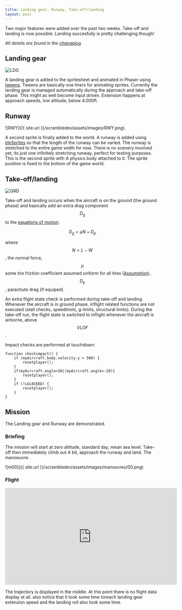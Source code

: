 ```yaml
---
title: Landing gear, Runway, Take-off/landing
layout: post
---
```


Two major features were added over the past two weeks. Take-off and landing is now possible. Landing succesfully is pretty challenging though!

*All details are found in the [changelog](/scrambledev/2017/10/01/changelog.html).*

## Landing gear

![LDG](http://g.recordit.co/QuXCkTxsmn.gif)

A landing gear is added to the spritesheet and animated in Phaser using [tweens](https://phaser.io/examples/v2/category/tweens). Tweens are basically one liners for animating sprites.  Currently the landing gear is managed automatically during the approach and take-off phase. This might as well become input driven. Extension happens at approach speeds, low altitude,  below 4.000ft. 

## Runway

![RWY]({{ site.url }}/scrambledev/assets/images/RWY.png).

A second sprite is finally added to the world. A runway is added using [tileSprites](https://phaser.io/examples/v2/category/tile-sprites) so that the length of the runway can be varied. The runway is stretched to the entire game width for now. There is no scenery involved yet, its just one infinitely stretching runway, perfect for testing purposes.
This is the second sprite with A physics body attached to it. The sprite position is fixed to the bottom of the game world.

## Take-off/landing

![GRD](https://simplescientist.files.wordpress.com/2010/10/airplane1.png)

Take-off and landing occurs when the aircraft is on the ground (the ground phase) and basically add an extra drag component  $$D_g$$ to the [equations of motion](/scrambledev/2017/04/01/development-part-xx-eom-basic-atmosphere.html):

$$D_g= \mu N + D_p$$

 where $$ N=L-W$$, the normal force, $$\mu$$ some tire friction coefficient assumed uniform for all tires ([Assumption]()), $$D_p$$, parachute drag (if equiped). 


An extra flight state check is performed during take-off and landing. Whenever the aircraft is in ground phase, inflight related functions are not executed (stall checks, speedlimits, g-limits, structural limits). During the take-off run, the flight state is switched to inflight whenever the aircraft is airborne, above $$VLOF$$. 

Impact checks are performed at touchdown:

```
function checkimpact() {
	if (myAircraft.body.velocity.y > 500) {
		resetplayer();
	}
	if(myAircraft.angle>20||myAircraft.angle<-20){
		resetplayer();
	}
	if (!LGLOCKED) {
		resetplayer();
	}
}
```

## Mission

The Landing gear and Runway are demonstrated.

### Briefing

The mission will start at zero altitude, standard day, mean sea level. Take-off then immediately climb out A bit,  approach the runway and land. The manoeuvre:

![m00]({{ site.url }}/scrambledev/assets/images/manouvres/00.png)

### Flight

<iframe width="560" height="315" src="https://www.youtube.com/embed/Pv8SjE7s0yw?rel=0" frameborder="0" gesture="media" allowfullscreen></iframe>

The trajectory is displayed in the middle. At this point there is no flight data display at all.  also notice that it took some time toreach landing gear extension speed and the landing roll also took some time.